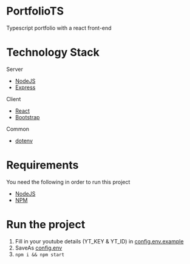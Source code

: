 # PortfolioTS
Typescript portfolio with a react front-end

# Technology Stack
Server
 - [NodeJS](https://nodejs.org/en/)
 - [Express](https://www.npmjs.com/package/express)

Client
 - [React](https://reactjs.org/)
 - [Bootstrap](https://getbootstrap.com/)

Common
 - [dotenv](https://www.npmjs.com/package/dotenv)

# Requirements
You need the following in order to run this project
 - [NodeJS](https://nodejs.org/en/)
 - [NPM](https://www.npmjs.com/)

# Run the project
 1. Fill in your youtube details (YT_KEY & YT_ID) in [config.env.example](config.env.example)
 2. SaveAs [config.env](config.env)
 3. `npm i && npm start`